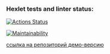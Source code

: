 ### Hexlet tests and linter status:
[![Actions Status](https://github.com/PeterGrn05/frontend-project-11/actions/workflows/hexlet-check.yml/badge.svg)](https://github.com/PeterGrn05/frontend-project-11/actions)

[![Maintainability](https://api.codeclimate.com/v1/badges/410f29ce4e56a73f73ad/maintainability)](https://codeclimate.com/github/PeterGrn05/frontend-project-11/maintainability)

[ссылка на репозиторий демо-версию](https://frontend-project-11-petergrn05s-projects.vercel.app)